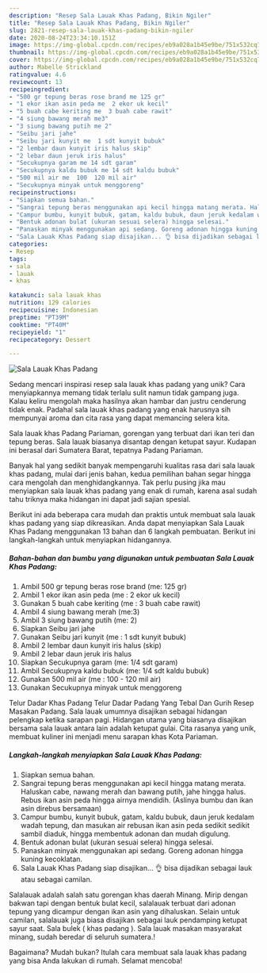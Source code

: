 ```yaml
---
description: "Resep Sala Lauak Khas Padang, Bikin Ngiler"
title: "Resep Sala Lauak Khas Padang, Bikin Ngiler"
slug: 2821-resep-sala-lauak-khas-padang-bikin-ngiler
date: 2020-08-24T23:34:10.151Z
image: https://img-global.cpcdn.com/recipes/eb9a028a1b45e9be/751x532cq70/sala-lauak-khas-padang-foto-resep-utama.jpg
thumbnail: https://img-global.cpcdn.com/recipes/eb9a028a1b45e9be/751x532cq70/sala-lauak-khas-padang-foto-resep-utama.jpg
cover: https://img-global.cpcdn.com/recipes/eb9a028a1b45e9be/751x532cq70/sala-lauak-khas-padang-foto-resep-utama.jpg
author: Mabelle Strickland
ratingvalue: 4.6
reviewcount: 13
recipeingredient:
- "500 gr tepung beras rose brand me 125 gr"
- "1 ekor ikan asin peda me  2 ekor uk kecil"
- "5 buah cabe keriting me  3 buah cabe rawit"
- "4 siung bawang merah me3"
- "3 siung bawang putih me 2"
- "Seibu jari jahe"
- "Seibu jari kunyit me  1 sdt kunyit bubuk"
- "2 lembar daun kunyit iris halus skip"
- "2 lebar daun jeruk iris halus"
- "Secukupnya garam me 14 sdt garam"
- "Secukupnya kaldu bubuk me 14 sdt kaldu bubuk"
- "500 mil air me  100  120 mil air"
- "Secukupnya minyak untuk menggoreng"
recipeinstructions:
- "Siapkan semua bahan."
- "Sangrai tepung beras menggunakan api kecil hingga matang merata. Haluskan cabe, nawang merah dan bawang putih, jahe hingga halus. Rebus ikan asin peda hingga airnya mendidih. (Aslinya bumbu dan ikan asin direbus bersamaan)"
- "Campur bumbu, kunyit bubuk, gatam, kaldu bubuk, daun jeruk kedalam wadah tepung, dan masukan air rebusan ikan asin peda sedikit sedikit sambil diaduk, hingga membentuk adonan dan mudah digulung."
- "Bentuk adonan bulat (ukuran sesuai selera) hingga selesai."
- "Panaskan minyak menggunakan api sedang. Goreng adonan hingga kuning kecoklatan."
- "Sala Lauak Khas Padang siap disajikan... 👌 bisa dijadikan sebagai lauk atau sebagai camilan."
categories:
- Resep
tags:
- sala
- lauak
- khas

katakunci: sala lauak khas 
nutrition: 129 calories
recipecuisine: Indonesian
preptime: "PT39M"
cooktime: "PT40M"
recipeyield: "1"
recipecategory: Dessert

---
```



![Sala Lauak Khas Padang](https://img-global.cpcdn.com/recipes/eb9a028a1b45e9be/751x532cq70/sala-lauak-khas-padang-foto-resep-utama.jpg)

Sedang mencari inspirasi resep sala lauak khas padang yang unik? Cara menyiapkannya memang tidak terlalu sulit namun tidak gampang juga. Kalau keliru mengolah maka hasilnya akan hambar dan justru cenderung tidak enak. Padahal sala lauak khas padang yang enak harusnya sih mempunyai aroma dan cita rasa yang dapat memancing selera kita.

Sala lauak khas Padang Pariaman, gorengan yang terbuat dari ikan teri dan tepung beras. Sala lauak biasanya disantap dengan ketupat sayur. Kudapan ini berasal dari Sumatera Barat, tepatnya Padang Pariaman.

Banyak hal yang sedikit banyak mempengaruhi kualitas rasa dari sala lauak khas padang, mulai dari jenis bahan, kedua pemilihan bahan segar hingga cara mengolah dan menghidangkannya. Tak perlu pusing jika mau menyiapkan sala lauak khas padang yang enak di rumah, karena asal sudah tahu triknya maka hidangan ini dapat jadi sajian spesial.


Berikut ini ada beberapa cara mudah dan praktis untuk membuat sala lauak khas padang yang siap dikreasikan. Anda dapat menyiapkan Sala Lauak Khas Padang menggunakan 13 bahan dan 6 langkah pembuatan. Berikut ini langkah-langkah untuk menyiapkan hidangannya.

<!--inarticleads1-->

##### Bahan-bahan dan bumbu yang digunakan untuk pembuatan Sala Lauak Khas Padang:

1. Ambil 500 gr tepung beras rose brand (me: 125 gr)
1. Ambil 1 ekor ikan asin peda (me : 2 ekor uk kecil)
1. Gunakan 5 buah cabe keriting (me : 3 buah cabe rawit)
1. Ambil 4 siung bawang merah (me:3)
1. Ambil 3 siung bawang putih (me: 2)
1. Siapkan Seibu jari jahe
1. Gunakan Seibu jari kunyit (me : 1 sdt kunyit bubuk)
1. Ambil 2 lembar daun kunyit iris halus (skip)
1. Ambil 2 lebar daun jeruk iris halus
1. Siapkan Secukupnya garam (me: 1/4 sdt garam)
1. Ambil Secukupnya kaldu bubuk (me: 1/4 sdt kaldu bubuk)
1. Gunakan 500 mil air (me : 100 - 120 mil air)
1. Gunakan Secukupnya minyak untuk menggoreng


Telur Dadar Khas Padang Telur Dadar Padang Yang Tebal Dan Gurih Resep Masakan Padang. Sala lauak umumnya disajikan sebagai hidangan pelengkap ketika sarapan pagi. Hidangan utama yang biasanya disajikan bersama sala lauak antara lain adalah ketupat gulai. Cita rasanya yang unik, membuat kuliner ini menjadi menu sarapan khas Kota Pariaman. 

<!--inarticleads2-->

##### Langkah-langkah menyiapkan Sala Lauak Khas Padang:

1. Siapkan semua bahan.
1. Sangrai tepung beras menggunakan api kecil hingga matang merata. Haluskan cabe, nawang merah dan bawang putih, jahe hingga halus. Rebus ikan asin peda hingga airnya mendidih. (Aslinya bumbu dan ikan asin direbus bersamaan)
1. Campur bumbu, kunyit bubuk, gatam, kaldu bubuk, daun jeruk kedalam wadah tepung, dan masukan air rebusan ikan asin peda sedikit sedikit sambil diaduk, hingga membentuk adonan dan mudah digulung.
1. Bentuk adonan bulat (ukuran sesuai selera) hingga selesai.
1. Panaskan minyak menggunakan api sedang. Goreng adonan hingga kuning kecoklatan.
1. Sala Lauak Khas Padang siap disajikan... 👌 bisa dijadikan sebagai lauk atau sebagai camilan.


Salalauak adalah salah satu gorengan khas daerah Minang. Mirip dengan bakwan tapi dengan bentuk bulat kecil, salalauak terbuat dari adonan tepung yang dicampur dengan ikan asin yang dihaluskan. Selain untuk camilan, salalauak juga biasa disajikan sebagai lauk pendamping ketupat sayur saat. Sala bulek ( khas padang ). Sala lauak masakan masyarakat minang, sudah beredar di seluruh sumatera.! 

Bagaimana? Mudah bukan? Itulah cara membuat sala lauak khas padang yang bisa Anda lakukan di rumah. Selamat mencoba!
